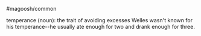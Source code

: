 #magoosh/common

temperance (noun): the trait of avoiding excesses 
Welles wasn't known for his temperance--he usually ate enough for two and drank enough for three. 
